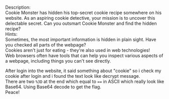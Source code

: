 Description:  
Cookie Monster has hidden his top-secret cookie recipe somewhere on his website. As an aspiring cookie detective, your mission is to uncover this delectable secret. Can you outsmart Cookie Monster and find the hidden recipe?  
Hints:  
Sometimes, the most important information is hidden in plain sight. Have you checked all parts of the webpage?  
Cookies aren't just for eating - they're also used in web technologies!  
Web browsers often have tools that can help you inspect various aspects of a webpage, including things you can't see directly.  

After login into the website, it said something about "cookie" so i check my cookie after login and i found the text look like decrypt message.  
There are two `%3D` at the end which equal to `==` in ASCII which really look like Base64. Using Base64 decode to get the flag.  
Peace!
